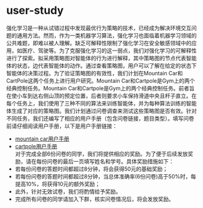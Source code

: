 # user-study
强化学习是一种从试错过程中发现最优行为策略的技术，已经成为解决环境交互问题的通用方法。然而，作为一类机器学习算法，强化学习也面临着机器学习领域的公共难题，即难以被人理解。缺乏可解释性限制了强化学习在安全敏感领域中的应用，如医疗、驾驶等。为了克服强化学习的这一弱点，我们对强化学习的可解释性进行了探索。拟采用策略图对智能体的行为进行解释，其中策略图的节点代表智能体的状态，边代表智能体的动作。通过查看策略图，用户可以了解在给定的状态下智能体的决策过程。为了验证策略图的有效性，我们计划在Mountain Car和CartPole这两个任务上进行用户研究。Mountain Car和Cartpole是Gym上的两个经典控制任务。Mountain Car和Cartpole是Gym上的两个经典控制任务。前者旨在使小车到达右侧山顶的预定位置，后者则要求小车保持滑道中央且杆子直立。在每个任务上，我们使用了三种不同的算法来训练智能体，并为每种算法训练的智能体生成了对应的策略图。我们计划通过问卷调查来测试这些策略图是否有效。针对不同任务，我们还编写了相应的用户手册（包含问卷链接，题目类型）。填写问卷前请仔细阅读用户手册，以下是用户手册链接：
- [mountain car用户手册](https://github.com/axaiII/user-study/blob/main/mountain%20car%E7%94%A8%E6%88%B7%E6%89%8B%E5%86%8C.pdf)
- [cartpole用户手册]()<br>
对于完成全部6份问卷的同学，我们将提供相应的奖励。为了便于后续发放奖励，请在每份问卷的最后一页填写姓名和学号。具体奖励措施如下：
- 若每份问卷的答题时间都超过8分钟，将会获得50元的基础奖励；
- 若每份问卷的答题时间都超过8分钟，当总体准确率(6份问卷)高于50%时，每提高10%，将获得10元的额外奖励；
- 此外，针对无效试卷，我们将酌情给予奖励。
- 完成所有问卷的同学请加入下群，核实问卷情况后，将会发放奖励。
